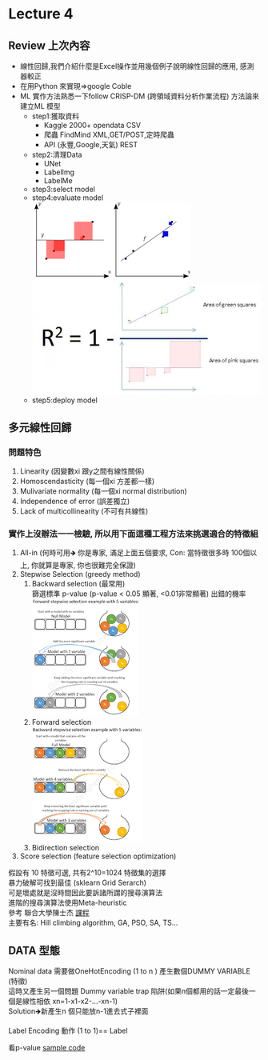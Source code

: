 # Lecture 4
## Review 上次內容
* 線性回歸,我們介紹什麼是Excel操作並用幾個例子說明線性回歸的應用, 感測器較正
* 在用Python 來實現=>google  Coble
* ML 實作方法熟悉一下follow CRISP-DM (跨領域資料分析作業流程) 方法論來建立ML 模型
    * step1:獲取資料
        * Kaggle 2000+ opendata CSV
        * 爬蟲 FindMind XML,GET/POST,定時爬蟲
        * API (永豐,Google,天氣) REST
    * step2:清理Data
        * UNet
        * LabelImg
        * LabelMe
    * step3:select model
    * step4:evaluate model<br>
        ![evaluate_model_1](./images/evaluate_model_1.png)
        ![evaluate_model_2](./images/evaluate_model_2.png)
    * step5:deploy model
## 多元線性回歸
### 問題特色
1. Linearity (因變數xi 跟y之間有線性關係)
2. Homoscendasticity (每一個xi 方差都一樣)
3. Mulivariate normality (每一個xi normal distribution)
4. Independence of error (誤差獨立)
5. Lack of multicollinearity (不可有共線性)

### 實作上沒辦法一一檢驗, 所以用下面這種工程方法來挑選適合的特徵組
1. All-in (何時可用🡺 你是專家, 滿足上面五個要求, Con: 當特徵很多時 100個以上, 你就算是專家, 你也很難完全保證)
2. Stepwise Selection (greedy method)
    1. Backward selection (最常用)<br>
        篩選標準 p-value (p-value < 0.05 顯著, <0.01非常顯著) 出錯的機率<br>
        ![backward_selection](./images/backward_selection.png)
    2. Forward selection<br>
        ![forward_selection](./images/forward_selection.png)
    3. Bidirection selection
3. Score selection (feature selection optimization)

假設有 10 特徵可選, 共有2^10=1024 特徵集的選擇<br>
暴力破解可找到最佳 (sklearn Grid Serarch)<br>
可是壞處就是沒時間因此要訴諸所謂的搜尋演算法<br>
進階的搜尋演算法使用Meta-heuristic<br>
參考 聯合大學陳士杰
[課程](http://debussy.im.nuu.edu.tw/sjchen/ML_final.html)<br>
主要有名: Hill climbing algorithm, GA, PSO, SA, TS…

## DATA 型態
Nominal data 需要做OneHotEncoding (1 to n ) 產生數個DUMMY VARIABLE (特徵)<br>
這時又產生另一個問題 Dummy variable trap 陷阱(如果n個都用的話一定最後一個是線性相依 xn=1-x1-x2-…-xn-1)<br>
Solution🡺新產生n 個只能放n-1進去式子裡面

Label Encoding 動作 (1 to 1)== Label

看p-value  [sample code](https://stackoverflow.com/questions/27928275/find-p-value-significance-in-scikit-learn-linearregression)
